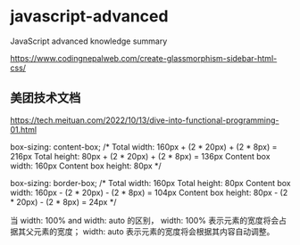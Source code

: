 # javascript-advanced
JavaScript advanced knowledge summary


https://www.codingnepalweb.com/create-glassmorphism-sidebar-html-css/


## 美团技术文档
https://tech.meituan.com/2022/10/13/dive-into-functional-programming-01.html

 box-sizing: content-box;
  /* Total width: 160px + (2 * 20px) + (2 * 8px) = 216px
     Total height: 80px + (2 * 20px) + (2 * 8px) = 136px
     Content box width: 160px
     Content box height: 80px */

 box-sizing: border-box;
  /* Total width: 160px
     Total height: 80px
     Content box width: 160px - (2 * 20px) - (2 * 8px) = 104px
     Content box height: 80px - (2 * 20px) - (2 * 8px) = 24px */

当 width: 100% and width: auto 的区别，
width: 100% 表示元素的宽度将会占据其父元素的宽度；
width: auto 表示元素的宽度将会根据其内容自动调整。
